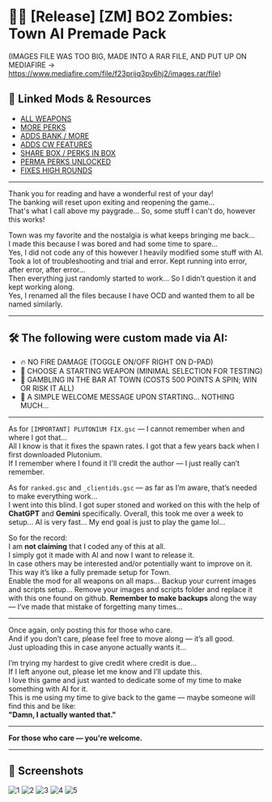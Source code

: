 # 🧟‍♂️ [Release] [ZM] BO2 Zombies: Town AI Premade Pack

(IMAGES FILE WAS TOO BIG, MADE INTO A RAR FILE, AND PUT UP ON MEDIAFIRE -> https://www.mediafire.com/file/f23prijq3pv6hj2/images.rar/file)

## 🔗 Linked Mods & Resources

- [ALL WEAPONS](https://forum.plutonium.pw/topic/37621/release-zm-mod-zm_weapons-adding-all-weapons-to-maps?)  
- [MORE PERKS](https://forum.plutonium.pw/topic/32538/release-zm-black-ops-2-custom-perks)  
- [ADDS BANK / MORE](https://forum.plutonium.pw/topic/37280/bo2-zombies-custom-control-pannel-gsc-menu)  
- [ADDS CW FEATURES](https://forum.plutonium.pw/topic/15807/release-zombies-cold-war-mod-final-update)  
- [SHARE BOX / PERKS IN BOX](https://forum.plutonium.pw/topic/14492/release-zombies-share-mystery-box-perks-in-mysterybox)  
- [PERMA PERKS UNLOCKED](https://github.com/osmnbtrclk/bo2_zm_bots)  
- [FIXES HIGH ROUNDS](https://github.com/teh-bandit/Plutonium-T6ZM/tree/main/High%20Round%20Fix)  

---

Thank you for reading and have a wonderful rest of your day!  
The banking will reset upon exiting and reopening the game...  
That's what I call above my paygrade... So, some stuff I can't do, however this works!

Town was my favorite and the nostalgia is what keeps bringing me back...  
I made this because I was bored and had some time to spare...  
Yes, I did not code any of this however I heavily modified some stuff with AI.  
Took a lot of troubleshooting and trial and error. Kept running into error, after error, after error...  
Then everything just randomly started to work... So I didn’t question it and kept working along.  
Yes, I renamed all the files because I have OCD and wanted them to all be named similarly.  

---

## 🛠️ The following were custom made via AI:

- 🔥 NO FIRE DAMAGE (TOGGLE ON/OFF RIGHT ON D-PAD)  
- 🎯 CHOOSE A STARTING WEAPON (MINIMAL SELECTION FOR TESTING)  
- 🎰 GAMBLING IN THE BAR AT TOWN (COSTS 500 POINTS A SPIN; WIN OR RISK IT ALL)  
- 👋 A SIMPLE WELCOME MESSAGE UPON STARTING... NOTHING MUCH...

---

As for `[IMPORTANT] PLUTONIUM FIX.gsc` — I cannot remember when and where I got that...  
All I know is that it fixes the spawn rates. I got that a few years back when I first downloaded Plutonium.  
If I remember where I found it I'll credit the author — I just really can’t remember.

As for `ranked.gsc` and `_clientids.gsc` — as far as I’m aware, that’s needed to make everything work...  
I went into this blind. I got super stoned and worked on this with the help of **ChatGPT** and **Gemini** specifically. Overall, this took me over a week to setup... AI is very fast... My end goal is just to play the game lol...

So for the record:  
I am **not claiming** that I coded any of this at all.  
I simply got it made with AI and now I want to release it.  
In case others may be interested and/or potentially want to improve on it.  
This way it’s like a fully premade setup for Town.  
Enable the mod for all weapons on all maps... 
Backup your current images and scripts setup...
Remove your images and scripts folder and replace it with this one found on github. 
**Remember to make backups** along the way — I’ve made that mistake of forgetting many times...

---

Once again, only posting this for those who care.  
And if you don’t care, please feel free to move along — it’s all good.  
Just uploading this in case anyone actually wants it...

I’m trying my hardest to give credit where credit is due...  
If I left anyone out, please let me know and I’ll update this.  
I love this game and just wanted to dedicate some of my time to make something with AI for it.  
This is me using my time to give back to the game — maybe someone will find this and be like:  
**"Damn, I actually wanted that."**

---

**For those who care — you're welcome.**

---

## 📸 Screenshots

![1](https://github.com/user-attachments/assets/a1f889f8-2eba-41ea-9463-0410fb201009)
![2](https://github.com/user-attachments/assets/a5385179-b7fb-4418-8f3e-bd5672a63328)
![3](https://github.com/user-attachments/assets/4145dada-9990-4957-b48e-a2ba405a4d8a)
![4](https://github.com/user-attachments/assets/09f35f98-f4d6-4e1a-94a7-4e3ccac771c3)
![5](https://github.com/user-attachments/assets/d5f1aaac-5084-4f77-bb9d-6be725dc71b9)


